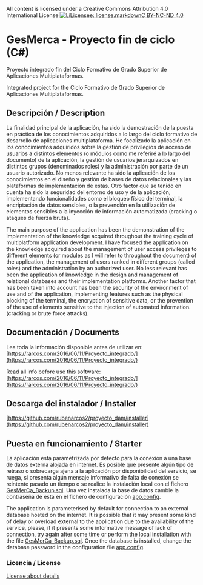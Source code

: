 All content is licensed under a Creative Commons Attribution 4.0 International License
[![LiLicensee: license.markdownC BY-NC-ND 4.0](https://licensebuttons.net/l/by-nc-nd/4.0/80x15.png)](https://creativecommons.org/licenses/by-nc-nd/4.0/)

# GesMerca - Proyecto fin de ciclo (C#)

Proyecto integrado fin del Ciclo Formativo de Grado Superior de Aplicaciones Multiplataformas.

Integrated project for the Ciclo Formativo de Grado Superior de Aplicaciones Multiplataformas.

## Descripción / Description

La finalidad principal de la aplicación, ha sido la demostración de la puesta en práctica de los conocimientos  adquiridos a lo  largo  del  ciclo  formativo  de  desarrollo  de  aplicaciones multiplataforma.
He  focalizado  la  aplicación  en  los  conocimientos  adquiridos  sobre  la gestión de privilegios  de acceso  de usuarios a distintos elementos (o módulos como me referiré a lo largo del documento) de la aplicación, la gestión de usuarios jerarquizados en distintos  grupos  (denominados  roles)  y  la  administración  por  parte  de  un   usuario autorizado.
No menos relevante ha sido la aplicación de los conocimientos en el diseño y gestión de bases de datos relacionales y las plataformas de implementación de estas. Otro  factor  que  se  tenido  en  cuenta  ha  sido  la  seguridad  del  entorno  de  uso  y  de  la aplicación,   implementando   funcionalidades   como   el   bloqueo   físico   del   terminal, la encriptación de datos sensibles, o la prevención en la utilización de elementos sensibles a la inyección de información automatizada (cracking o ataques de fuerza bruta).

The main purpose of the application has been the demonstration of the implementation of the knowledge acquired throughout the training cycle of multiplatform application development.
I have focused the application on the knowledge acquired about the management of user access privileges to different elements (or modules as I will refer to throughout the document) of the application, the management of users ranked in different groups (called roles) and the administration by an authorized user.
No less relevant has been the application of knowledge in the design and management of relational databases and their implementation platforms. Another factor that has been taken into account has been the security of the environment of use and of the application, implementing features such as the physical blocking of the terminal, the encryption of sensitive data, or the prevention of the use of elements sensitive to the injection of automated information. (cracking or brute force attacks).

## Documentación / Documents

Lea toda la información disponible antes de utilizar en: [https://rarcos.com/2016/06/11/Proyecto_integrado/](https://rarcos.com/2016/06/11/Proyecto_integrado/)

Read all info before use this software: [https://rarcos.com/2016/06/11/Proyecto_integrado/](https://rarcos.com/2016/06/11/Proyecto_integrado/)

## Descarga del instalador / Installer

[https://github.com/rubenarcos2/proyecto_dam/installer](https://github.com/rubenarcos2/proyecto_dam/installer)

## Puesta en funcionamiento / Starter

La aplicación está parametrizada por defecto para la conexión a una base de datos externa alojada en internet. Es posible que presente algún tipo de retraso o sobrecarga ajena a la aplicación por disponibilidad del servicio, se ruega, si presenta algún mensaje informativo de falta de conexión se reintente pasado un tiempo o se realice la instalación local con el fichero [GesMerCa_Backup.sql](https://github.com/rubenarcos2/proyecto_dam/GesMerCa_Backup.sql). Una vez instalada la base de datos cambie la contraseña de esta en el fichero de configuración [app.config](https://github.com/rubenarcos2/proyecto_dam/app.config).

The application is parameterised by default for connection to an external database hosted on the internet. It is possible that it may present some kind of delay or overload external to the application due to the availability of the service, please, if it presents some informative message of lack of connection, try again after some time or perform the local installation with the file [GesMerCa_Backup.sql](https://github.com/rubenarcos2/proyecto_dam/GesMerCa_Backup.sql). Once the database is installed, change the database password in the configuration file [app.config](https://github.com/rubenarcos2/proyecto_dam/app.config).

### Licencia / License

[License about details](https://github.com/rubenarcos2/proyecto_dam/blob/master/license.md)
